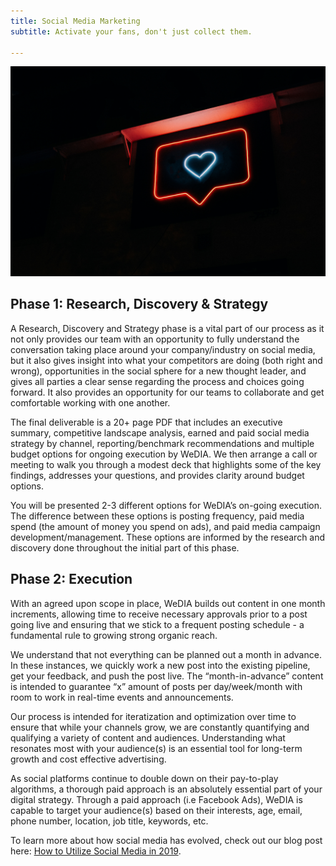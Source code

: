 ```yaml
---
title: Social Media Marketing
subtitle: Activate your fans, don't just collect them.

---
```


![](/images/social/heart-likes.jpg)

## Phase 1: Research, Discovery & Strategy 

A Research, Discovery and Strategy phase is a vital part of our process as it
not only provides our team with an opportunity to fully understand the
conversation taking place around your company/industry on social media, but it
also gives insight into what your competitors are doing (both right and
wrong), opportunities in the social sphere for a new thought leader, and gives
all parties a clear sense regarding the process and choices going forward. It
also provides an opportunity for our teams to collaborate and get comfortable
working with one another. 

The final deliverable is a 20+ page PDF that includes an executive summary,
competitive landscape analysis, earned and paid social media strategy by
channel, reporting/benchmark recommendations and multiple budget options for
ongoing execution by WeDIA. We then arrange a call or meeting to walk you
through a modest deck that highlights some of the key findings, addresses your
questions, and provides clarity around budget options.

You will be presented 2-3 different options for WeDIA’s on-going execution.
The difference between these options is posting frequency, paid media spend
(the amount of money you spend on ads), and paid media campaign
development/management. These options are informed by the research and
discovery done throughout the initial part of this phase.  

## Phase 2: Execution

With an agreed upon scope in place, WeDIA builds out content in one month
increments, allowing time to receive necessary approvals prior to a post going
live and ensuring that we stick to a frequent posting schedule - a fundamental
rule to growing strong organic reach. 

We understand that not everything can be planned out a month in advance. In
these instances, we quickly work a new post into the existing pipeline, get
your feedback, and push the post live. The “month-in-advance” content is
intended to guarantee “x” amount of posts per day/week/month with room to work
in real-time events and announcements. 

Our process is intended for iteratization and optimization over time to ensure
that while your channels grow, we are constantly quantifying and qualifying a
variety of content and audiences. Understanding what resonates most with your
audience(s) is an essential tool for long-term growth and cost effective
advertising. 

As social platforms continue to double down on their pay-to-play algorithms, a
thorough paid approach is an absolutely essential part of your digital
strategy. Through a paid approach (i.e Facebook Ads), WeDIA is capable to
target your audience(s) based on their interests, age, email, phone number,
location, job title, keywords, etc. 

To learn more about how social media has evolved, check out our blog post
here: [How to Utilize Social Media in 2019](/blog/social-media-2019).
